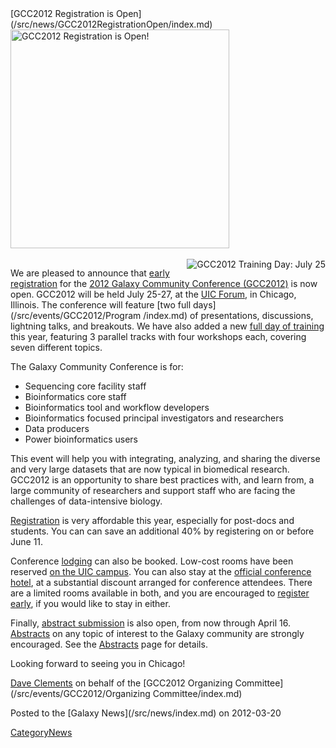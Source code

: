 <div class='newsItemHeader'>[GCC2012 Registration is Open](/src/news/GCC2012RegistrationOpen/index.md)</div>

<div class='right'><a href='/src/events/GCC2012/Register/index.md'><img src="/src/events/GCC2012/GCC2012LogoWide400.png" alt="GCC2012 Registration is Open!" width="350" /></a><br /><br /><a href='/src/events/GCC2012/TrainingDay/index.md'><img src="/src/events/GCC2012/GCC2012TrainingDayLogo.png" alt="GCC2012 Training Day: July 25" align="right" /></a></div>

We are pleased to announce that [early registration](/src/events/GCC2012/Register/index.md) for the [2012 Galaxy Community Conference (GCC2012)](/src/events/GCC2012/index.md) is now open.  GCC2012 will be held July 25-27, at the [UIC Forum](http://www.uic.edu/depts/uicforum/), in Chicago, Illinois.  The conference will feature [two full days](/src/events/GCC2012/Program /index.md) of presentations, discussions, lightning talks, and breakouts.  We have also added a new [full day of training](/src/events/GCC2012/TrainingDay/index.md) this year, featuring 3 parallel tracks with four workshops each, covering seven different topics.

The Galaxy Community Conference is for:
* Sequencing core facility staff
* Bioinformatics core staff
* Bioinformatics tool and workflow developers
* Bioinformatics focused principal investigators and researchers
* Data producers
* Power bioinformatics users 

This event will help you with integrating, analyzing, and sharing the diverse and very large datasets that are now typical in biomedical research.  GCC2012 is an opportunity to share best practices with, and learn from, a large community of researchers and support staff who are facing the challenges of data-intensive biology. 

[Registration](/src/events/GCC2012/Register/index.md) is very affordable this year, especially for post-docs and students. You can can save an additional 40% by registering on or before June 11.  

Conference [lodging](/src/events/GCC2012/Logistics/index.md#lodging) can also be booked.  Low-cost rooms have been reserved [on the UIC campus](/src/events/GCC2012/Logistics/index.md#james-stuckel-towers).  You can also stay at the [official conference hotel](/src/events/GCC2012/Logistics/index.md#crowne-plaza-chicago-metro-downtown), at a substantial discount arranged for conference attendees.  There are a limited rooms available in both, and you are encouraged to [register early](/src/events/GCC2012/Register/index.md), if you would like to stay in either.

Finally, [abstract submission](/src/events/GCC2012/Abstracts/index.md) is also open, from now through April 16.  [Abstracts](/src/events/GCC2012/Abstracts/index.md) on any topic of interest to the Galaxy community are strongly encouraged.  See the [Abstracts](/src/events/GCC2012/Abstracts/index.md) page for details.

Looking forward to seeing you in Chicago!

[Dave Clements](/src/DaveClements/index.md) on behalf of the [GCC2012 Organizing Committee](/src/events/GCC2012/Organizing Committee/index.md)

<div class='newsItemFooter'>Posted to the [Galaxy News](/src/news/index.md) on 2012-03-20</div>

[CategoryNews](/src/CategoryNews/index.md)
